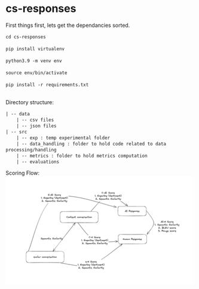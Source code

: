# cs-responses

First things first, lets get the dependancies sorted. 

```
cd cs-responses

pip install virtualenv

python3.9 -m venv env

source env/bin/activate

pip install -r requirements.txt
```
<br>
Directory structure:

```
| -- data
    | -- csv files
    | -- json files
| -- src
    | -- exp : temp experimental folder
    | -- data_handling : folder to hold code related to data processing/handling
    | -- metrics : folder to hold metrics computation
    | -- evaluations
```


Scoring Flow:
![Scoring](/data/scoring.png)